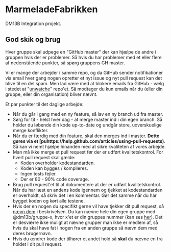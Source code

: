 # MarmeladeFabrikken

DM13B Integration projekt.

## God skik og brug

Hver gruppe skal udpege en "GitHub master" der kan hjælpe de andre i gruppen hvis der er problemer. Så hvis du har problemer med et eller flere af nedenstående punkter, så spørg gruppens GH master.

Vi er mange der arbejder i samme repo, og da GitHub sender notifikationer via email hver gang nogen opretter et nyt issue og nyt pull request kan det blive til en del spam. Men lad være med at blokere emails fra GitHub - vælg i stedet at "[unwatche](https://help.github.com/articles/watching-repositories)" repo'et. Så modtager du kun emails når du (eller din gruppe, eller din organisation) bliver nævnt.

Et par punkter til det daglige arbejde:

- Når du går i gang med en ny feature, så lav en ny branch ud fra master.
- Sørg for tit - helst hver dag - at merge master ind i din egen branch. Så holder du løbende din kode up-to-date og undgår store, uoverskuelige merge konflikter.
- Når du er færdig med din feature, skal den merges ind i master. **Dette gøres via et [puhttps://help.github.com/articles/using-pull-requests)**. Så kan vi nemt hjælpe hinanden med at sikre kvaliteten af vores arbejde.
- Man må ikke merge et pull request før der er udført kvalitetskontrol. For hvert pull request skal gælde:
    - Koden overholder kodestandarden.
    - Koden kan bygges / kompileres.
    - Ingen tests fejler.
    - Der er 80 - 90% code coverage.
- Brug pull request'et til at dokumentere at der er udført kvalitetskontrol. Når du har læst en andens kode igennem og tjekket at kodestandarden er overholdt, så skriv det i en kommentar. Gør det samme når du har bygget koden og kørt alle testene.
- Hvis der en nogen du specifikt gerne vil have tjekker dit pull request, så [nævn dem](https://github.com/blog/821-mention-somebody-they-re-notified) i beskrivelsen. Du kan nævne hele din egen gruppe med @dm13b/gruppe-x, hvor x'et er din gruppes nummer (kan ses [her](https://github.com/orgs/DM13B/teams)). Det er desværre ikke muligt at nævne grupper man ikke er medlem af, så hvis du skal have fat i nogen fra en anden gruppe så nævn dem med deres brugernavn.
- Hvis du ændrer kode der tilhører et andet hold så **skal** du nævne en fra holdet i dit pull request.
